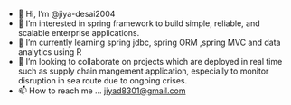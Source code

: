 - 👋 Hi, I’m @jiya-desai2004
- 👀 I’m interested in spring framework to build simple, reliable, and scalable enterprise applications. 
- 🌱 I’m currently learning spring jdbc, spring ORM ,spring MVC and data analytics using R
- 💞️ I’m looking to collaborate on projects which are deployed in real time such as supply chain mangement application, especially to monitor disruption in sea route due to ongoing crises.
- 📫 How to reach me ... jiyad8301@gmail.com


<!---
jiya-desai2004/jiya-desai2004 is a ✨ special ✨ repository because its `README.md` (this file) appears on your GitHub profile.
You can click the Preview link to take a look at your changes.
--->
